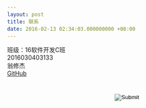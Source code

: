 ```yaml
---
layout: post
title: 联系
date: 2016-02-13 02:34:03.000000000 +08:00
---
```

班级：16软件开发C班<br>
2016030403133<br>
翁修杰<br>
[GitHub](https://github.com/banbanzzz)<br>
<center>
<h1>
<a href="https://github.com/banbanzzz" target="blank" class="fa fa-github"></a>

 <style>
    #wt{
     color: #fff;
    background: white;
    top: 40px;
    left: 100px;
    width: 450px;
    height: 330px;
    box-shadow: -1px 1px 8px rgba(0, 0, 0, 0.4);
    border-radius: 10px;
    position: absolute;
    border-radius: 10px;
    margin: 20 auto;
    padding: 0px;
	visibility:hidden;
	}
</style>

 <input type="image" src="assets/images/wc.png" onclick="display()" style="position:absolute" >
 <div id="wt" >
<img id="wc" src="assets/images/me.png" style="height: 200px;width:200px; position: relative; top: 30px; left: 120px;display:none;" target="blank">
<button id="zz" style="background-color: black;color: white;font-weight: bold;border-radius: 4px;width: 100px;height: 50px;top: 30px;left: px;position: relative;font-size: 0.6em;display:none;" onclick="zclose()">close</button>
 </div>
 </h1>
 </center>
<script>
function display(){
	wt=document.getElementById('wt');
	wt.style.visibility='visible';
	img=document.getElementById('wc');
	button=document.getElementById('zz');
	img.style.display='';
	button.style.display='';
}
function zclose(){
	wt=document.getElementById('wt');
	wt.style.visibility='hidden';
	img=document.getElementById('wc');
	button=document.getElementById('zz');
	img.style.display='none';
	zz.style.display='none';
}
</script>
